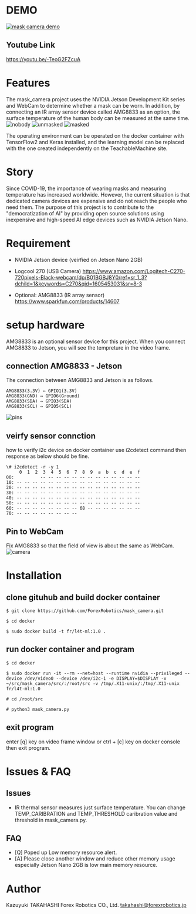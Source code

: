 # DEMO
[![mask camera demo](https://img.youtube.com/vi/-TeoG2FZcuA/0.jpg)](https://www.youtube.com/watch?v=-TeoG2FZcuA)

## Youtube Link
https://youtu.be/-TeoG2FZcuA

# Features
The mask_camera project uses the NVIDIA Jetson Development Kit series and WebCam to determine whether a mask can be worn. In addition, by connecting an IR array sensor device called AMG8833 as an option, the surface temperature of the human body can be measured at the same time.
![nobody](https://user-images.githubusercontent.com/26875192/99282398-f8c76080-2876-11eb-9500-b9f23ebd761f.png)
![unmasked](https://user-images.githubusercontent.com/26875192/99282440-054bb900-2877-11eb-912a-304fda48a805.png)
![masked](https://user-images.githubusercontent.com/26875192/99282483-15639880-2877-11eb-8456-5c604e7ff530.png)

The operating environment can be operated on the docker container with TensorFlow2 and Keras installed, and the learning model can be replaced with the one created independently on the TeachableMachine site.

# Story
Since COVID-19, the importance of wearing masks and measuring temperature has increased worldwide. However, the current situation is that dedicated camera devices are expensive and do not reach the people who need them. The purpose of this project is to contribute to the "democratization of AI" by providing open source solutions using inexpensive and high-speed AI edge devices such as NVIDIA Jetson Nano.

# Requirement
- NVIDIA Jetson device (veirfied on Jetson Nano 2GB)

- Logcool 270 (USB Camera) 
https://www.amazon.com/Logitech-C270-720pixels-Black-webcam/dp/B01BGBJ8Y0/ref=sr_1_3?dchild=1&keywords=C270&qid=1605453031&sr=8-3
- Optional: AMG8833 (IR array sensor)
https://www.sparkfun.com/products/14607

# setup hardware
AMG8833 is an optional sensor device for this project.
When you connect AMG8833 to Jetson, you will see the  tempreture in the video frame.

## connection AMG8833 - Jetson
The connection between AMG8833 and Jetson is as follows.
```
AMG8833(3.3V) ⇔ GPIO1(3.3V)
AMG8833(GND) ⇔ GPIO6(Ground)
AMG8833(SDA) ⇔ GPIO3(SDA)
AMG8833(SCL) ⇔ GPIO5(SCL)
```
![pins](https://user-images.githubusercontent.com/26875192/99282293-d7ff0b00-2876-11eb-84a2-0c57f7675e35.png)

## veirfy sensor connction
how to verify i2c device on docker container
use i2cdetect command then response as below should be fine.
```
\# i2cdetect -r -y 1
     0  1  2  3  4  5  6  7  8  9  a  b  c  d  e  f
00:          -- -- -- -- -- -- -- -- -- -- -- -- --
10: -- -- -- -- -- -- -- -- -- -- -- -- -- -- -- --
20: -- -- -- -- -- -- -- -- -- -- -- -- -- -- -- --
30: -- -- -- -- -- -- -- -- -- -- -- -- -- -- -- --
40: -- -- -- -- -- -- -- -- -- -- -- -- -- -- -- --
50: -- -- -- -- -- -- -- -- -- -- -- -- -- -- -- --
60: -- -- -- -- -- -- -- -- 68 -- -- -- -- -- -- --
70: -- -- -- -- -- -- -- --
```
## Pin to WebCam
Fix AMG8833 so that the field of view is about the same as WebCam.
![camera](https://user-images.githubusercontent.com/26875192/99282216-c158b400-2876-11eb-91c1-aa28599c0770.png)


# Installation
## clone gituhub and build docker container
```
$ git clone https://github.com/ForexRobotics/mask_camera.git

$ cd docker

$ sudo docker build -t fr/l4t-ml:1.0 .
```
## run docker container and program
```
$ cd docker

$ sudo docker run -it --rm --net=host --runtime nvidia --privileged --device /dev/video0 --device /dev/i2c-1 -e DISPLAY=$DISPLAY -v ~/src/mask_camera/src/:/root/src -v /tmp/.X11-unix/:/tmp/.X11-unix fr/l4t-ml:1.0

# cd /root/src

# python3 mask_camera.py
```

## exit program
enter [q] key on video frame window or ctrl + [c] key on docker console then exit program.


# Issues & FAQ
## Issues
- IR thermal sensor measures just surface temperature. You can change TEMP_CARIBRATION and TEMP_THRESHOLD caribration value and threshold in mask_camera.py.

## FAQ
- [Q] Poped up Low memory resource alert. 
- [A] Please close another window and reduce other memory usage especially Jetson Nano 2GB is low main memory resource.

# Author
Kazuyuki TAKAHASHI Forex Robotics CO., Ltd.
<takahashi@forexrobotics.jp>